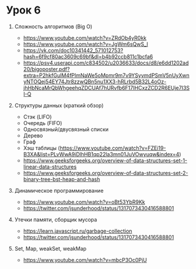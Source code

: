 # Урок 6

1. Сложность алгоритмов (Big O)
    - https://www.youtube.com/watch?v=ZRdOb4yR0kk
    - https://www.youtube.com/watch?v=JgWm6sQwS_I
    - https://vk.com/doc10341442_571012753?hash=6f9cf80ac3609c69bf&dl=b4b92ccb811c1bcfa6 
    - https://psv4.userapi.com/c834502/u2036633/docs/d8/e6dd1202ad20/bigoposter.pdf?extra=P2hkfGuIM4fPImNaWe5oMpmr9m7v9YSyvmdPSmV5nUyXwnyNTOQej54EY74Jtr8zzwQBn5nu1XX3-hRLrbd5B32L4oOz-jhHbNcaMrQbWhgeehqZDCUAf7hURvfb6F17IHCxzZCD2R6EUje7I3SI-Q

2. Структуры данных (краткий обзор)
    - Стэк (LIFO)
    - Очередь (FIFO)
    - Односвязный/двусвязный списки
    - Дерево
    - Граф
    - Хэш таблицы (https://www.youtube.com/watch?v=FZEi19-B3XA&list=PLvWwA9iDlhHB1qp22la3mn01JuVOwyuqw&index=4)
    - https://www.geeksforgeeks.org/overview-of-data-structures-set-1-linear-data-structures
    - https://www.geeksforgeeks.org/overview-of-data-structures-set-2-binary-tree-bst-heap-and-hash

3. Динамическое программирование
    - https://www.youtube.com/watch?v=oBt53YbR9Kk
    - https://twitter.com/jsunderhood/status/1317073430416588801 

4. Утечки памяти, сборщик мусора
    - https://learn.javascript.ru/garbage-collection
    - https://twitter.com/jsunderhood/status/1317073430416588801

5. Set, Map, weakSet, weakMap
    - https://www.youtube.com/watch?v=mbcP3Oc0PjU

